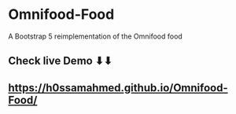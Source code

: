 # Omnifood-Food
A Bootstrap 5 reimplementation of the Omnifood food

## Check live Demo ⬇⬇
## https://h0ssamahmed.github.io/Omnifood-Food/
